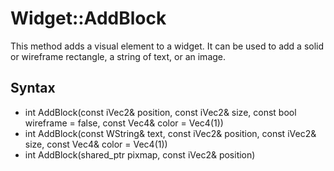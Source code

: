 # Widget::AddBlock #
This method adds a visual element to a widget. It can be used to add a solid or wireframe rectangle, a string of text, or an image.

## Syntax ##
- int AddBlock(const iVec2& position, const iVec2& size, const bool wireframe = false, const Vec4& color = Vec4(1))
- int AddBlock(const WString& text, const iVec2& position, const iVec2& size, const Vec4& color = Vec4(1))
- int AddBlock(shared_ptr<Pixmap> pixmap, const iVec2& position)
